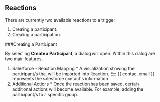 ## Reactions

There are currently two available reactions to a trigger.
  1. Creating a participant.
  2. Creating a participation.

###Creating a Participant
  
  By selecting **Create a Participant**, a dialog will open. Within this dialog are two main features.
  1. Salesforce - Reaction Mapping
    * A visualization showing the participant/s that will be imported into Reaction. Ex: {{ contact.email }} represents the salesforce contact's information
  2. Additional Actions
    * Once the reaction has been saved, certain additional actions will become available. For example, adding the participant/s to a specific group.
